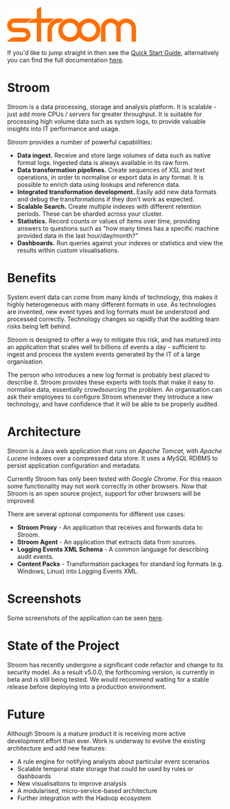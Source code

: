 ![Stroom](resources/logo.png)

If you'd like to jump straight in then see the [Quick Start Guide](quick-start-guide/quick-start.md), alternatively you can find the full documentation [here](SUMMARY.md).

# Stroom

Stroom is a data processing, storage and analysis platform. It is scalable - just add more CPUs / servers for greater throughput. It is suitable for processing high volume data such as system logs, to provide valuable insights into IT performance and usage.

Stroom provides a number of powerful capabilities:

* **Data ingest.** Receive and store large volumes of data such as native format logs. Ingested data is always available in its raw form.
* **Data transformation pipelines.** Create sequences of XSL and text operations, in order to normalise or export data in any format. It is possible to enrich data using lookups and reference data.
* **Integrated transformation development.** Easily add new data formats and debug the transformations if they don't work as expected.
* **Scalable Search.** Create multiple indexes with different retention periods. These can be sharded across your cluster.
* **Statistics.** Record counts or values of items over time, providing answers to questions such as "how many times has a specific machine provided data in the last hour/day/month?"
* **Dashboards.** Run queries against your indexes or statistics and view the results within custom visualisations.

# Benefits

System event data can come from many kinds of technology, this makes it highly heterogeneous with many different formats in use. As technologies are invented, new event types and log formats must be understood and processed correctly. Technology changes so rapidly that the auditing team risks being left behind.

Stroom is designed to offer a way to mitigate this risk, and has matured into an application that scales well to billions of events a day - sufficient to ingest and process the system events generated by the IT of a large organisation.

The person who introduces a new log format is probably best placed to describe it. Stroom provides these experts with tools that make it easy to normalise data, essentially crowdsourcing the problem. An organisation can ask their employees to configure Stroom whenever they introduce a new technology, and have confidence that it will be able to be properly audited.

# Architecture

Stroom is a Java web application that runs on _Apache Tomcat_, with _Apache Lucene_ indexes over a compressed data store. It uses a _MySQL_ RDBMS to persist application configuration and metadata. 

Currently Stroom has only been tested with _Google Chrome_. For this reason some functionality may not work correctly in other browsers. Now that Stroom is an open source project, support for other browsers will be improved.

There are several optional components for different use cases:

* **Stroom Proxy** - An application that receives and forwards data to Stroom.
* **Stroom Agent** - An application that extracts data from sources. 
* **Logging Events XML Schema** - A common language for describing audit events.
* **Content Packs** - Transformation packages for standard log formats (e.g. Windows, Linux) into Logging Events XML.

# Screenshots

Some screenshots of the application can be seen [here](screenshots.md).

# State of the Project

Stroom has recently undergone a significant code refactor and change to its security model. As a result v5.0.0, the forthcoming version, is currently in beta and is still being tested. We would recommend waiting for a stable release before deploying into a production environment.

# Future

Although Stroom is a mature product it is receiving more active development effort than ever. Work is underway to evolve the existing architecture and add new features:

* A rule engine for notifying analysts about particular event scenarios
* Scalable temporal state storage that could be used by rules or dashboards
* New visualisations to improve analysis
* A modularised, micro-service-based architecture
* Further integration with the Hadoop ecosystem
